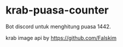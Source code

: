 # krab-puasa-counter

Bot discord untuk menghitung puasa 1442.

krab image api by https://github.com/Falskim
